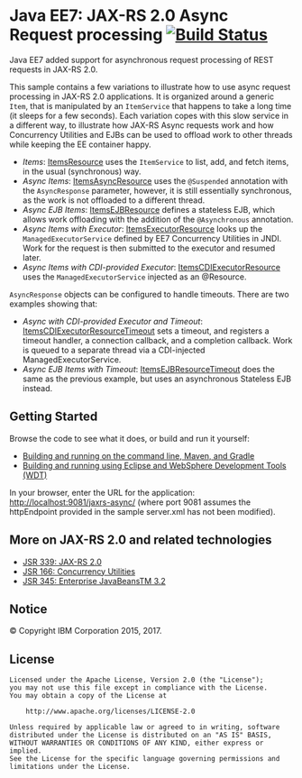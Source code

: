 # Java EE7: JAX-RS 2.0 Async Request processing [![Build Status](https://travis-ci.org/WASdev/sample.async.jaxrs.svg?branch=master)](https://travis-ci.org/WASdev/sample.async.jaxrs)

Java EE7 added support for asynchronous request processing of REST requests in JAX-RS 2.0.

This sample contains a few variations to illustrate how to use async request processing in JAX-RS 2.0 applications. It is organized around a generic `Item`, that is manipulated by an `ItemService` that happens to take a long time (it sleeps for a few seconds). Each variation copes with this slow service in a different way, to illustrate how JAX-RS Async requests work and how Concurrency Utilities and EJBs can be used to offload work to other threads while keeping the EE container happy.

* *Items*: [ItemsResource](/src/main/java/net/wasdev/jaxrs/async/ItemsResource.java) uses the `ItemService` to list, add, and fetch items, in the usual (synchronous) way.
* *Async Items*: [ItemsAsyncResource](/src/main/java/net/wasdev/jaxrs/async/ItemsAsyncResource.java) uses the `@Suspended` annotation with the `AsyncResponse` parameter, however, it is still essentially synchronous, as the work is not offloaded to a different thread.
* *Async EJB Items*: [ItemsEJBResource](/src/main/java/net/wasdev/jaxrs/async/ItemsEJBResource.java) defines a stateless EJB, which allows work offloading with the addition of the `@Asynchronous` annotation.
* *Async Items with Executor*: [ItemsExecutorResource](/src/main/java/net/wasdev/jaxrs/async/ItemsExecutorResource.java) looks up the `ManagedExecutorService` defined by EE7 Concurrency Utilities in JNDI. Work for the request is then submitted to the executor and resumed later.
* *Async Items with CDI-provided Executor*: [ItemsCDIExecutorResource](/src/main/java/net/wasdev/jaxrs/async/ItemsCDIExecutorResource.java) uses the `ManagedExecutorService` injected as an @Resource.

`AsyncResponse` objects can be configured to handle timeouts. There are two examples showing that:
* *Async with CDI-provided Executor and Timeout*: [ItemsCDIExecutorResourceTimeout](/src/main/java/net/wasdev/jaxrs/async/ItemsCDIExecutorResourceTimeout.java) sets a timeout, and registers a timeout handler, a connection callback, and a completion callback. Work is queued to a separate thread via a CDI-injected ManagedExecutorService.
* *Async EJB Items with Timeout*: [ItemsEJBResourceTimeout](/src/main/java/net/wasdev/jaxrs/async/ItemsEJBResourceTimeout.java) does the same as the previous example, but uses an asynchronous Stateless EJB instead.

## Getting Started

Browse the code to see what it does, or build and run it yourself:
* [Building and running on the command line, Maven, and Gradle](/docs/Using-cmd-line.md)
* [Building and running using Eclipse and WebSphere Development Tools (WDT)](/docs/Using-WDT.md)

In your browser, enter the URL for the application: [http://localhost:9081/jaxrs-async/](http://localhost:9081/async-jaxrs/) (where port 9081 assumes the httpEndpoint provided in the sample server.xml has not been modified).

## More on JAX-RS 2.0 and related technologies      
* [JSR 339: JAX-RS 2.0](https://jcp.org/en/jsr/detail?id=339)     
* [JSR 166: Concurrency Utilities](https://jcp.org/en/jsr/detail?id=166)      
* [JSR 345: Enterprise JavaBeansTM 3.2](https://jcp.org/en/jsr/detail?id=345)

## Notice

© Copyright IBM Corporation 2015, 2017.

## License

```text
Licensed under the Apache License, Version 2.0 (the "License");
you may not use this file except in compliance with the License.
You may obtain a copy of the License at

    http://www.apache.org/licenses/LICENSE-2.0

Unless required by applicable law or agreed to in writing, software
distributed under the License is distributed on an "AS IS" BASIS,
WITHOUT WARRANTIES OR CONDITIONS OF ANY KIND, either express or implied.
See the License for the specific language governing permissions and
limitations under the License.
````
